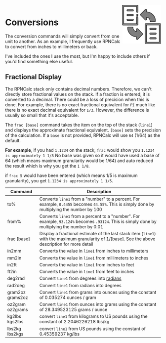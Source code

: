 <img align="right" width="125" src="../Images/Conversion.png">

# Conversions

The conversion commands will simply convert from one unit to another.  As an example, I frequently use RPNCalc to convert from inches to millimeters or back.

I've included the ones I use the most, but I'm happy to include others if you'd find something else useful.

## Fractional Display

The RPNCalc stack only contains decimal numbers.  Therefore, we can't directly store fractional values on the stack.  If a fraction is entered, it is converted to a decimal.  There could be a loss of precision when this is done.  For example, there is no exact fractional equivalent for `PI` much like there is no exact decimal equivalent for `1/3`.  However, the difference is usually so small that it's acceptable.

The `frac [base]` command takes the item on the top of the stack (`line1`) and displays the approximate fractional equivalent.  `[base]` sets the precision of the calculation. If a `base` is not provided, RPNCalc will use `64` (1/64) as the default.  

**For example**, if you had `1.1234` on the stack, `frac` would show you `1.1234 is approximately 1 1/8`  No base was given so it would have used a base of 64 (which means maximum granularity would be 1/64) and auto reduced the result which is why you get the `1 1/8`. 

if `frac 5` would have been entered (which means 1/5 is maximum granularity), you get `1.1234 is approximately 1 1/5`.


| <div style="width:90px">Command</div> | Description                                                                                                                                        |
|---------------------------------------|----------------------------------------------------------------------------------------------------------------------------------------------------|
| to%                                   | Converts `line1` from a "number" to a percent.  For example, `0.4455` becomes `44.55%`. This is simply done by multiplying the number by 100       |
| from%                                 | Converts `line1` from a percent to a "number".  For example, `93.124%` becomes `.93124`. This is simply done by multiplying the number by 0.01     |
| frac [base]                           | Display a fractional estimate of the last stack item (`line1`) with the maximum granularity of 1/[base]. See the above description for more detail |
| in2mm                                 | Converts the value in `line1` from inches to millimeters                                                                                           |
| mm2in                                 | Converts the value in `line1` from millimeters to inches                                                                                           |
| in2ft                                 | Converts the value in `line1` from inches to feet                                                                                                  |
| ft2in                                 | Converts the value in `line1` from feet to inches                                                                                          |
| deg2rad                               | Convert `line1` from degrees into [radians](https://en.wikipedia.org/wiki/Radian)                                                                  |
| rad2deg                               | Convert `line1` from radians into degrees                                                                                                          |
| gram2oz<br>grams2oz                   | Convert `line1` from grams into ounces using the constant of 0.035274 ounces / gram                                                                |
| oz2gram<br>oz2grams                   | Convert `line1` from ounces into grams using the constant of 28.349523125 grams / ounce                                                            |
| kg2lbs<br>kgs2lbs                     | convert `line1` from kilograms to US pounds using the constant of 2.2046226218 lbs/kg                                                              |
| lbs2kg<br>lbs2kgs                     | convert `line1` from US pounds using the constant of 0.45359237 kg/lbs                                                                             |
